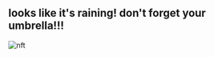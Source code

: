 ## looks like it's raining! don't forget your umbrella!!!
![nft](https://i.hizliresim.com/o8mcj3i.png?raw=true "Title")
